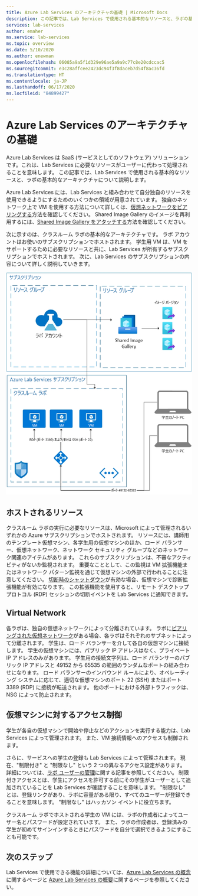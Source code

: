 ```yaml
---
title: Azure Lab Services のアーキテクチャの基礎 | Microsoft Docs
description: この記事では、Lab Services で使用される基本的なリソースと、ラボの基本的なアーキテクチャについて説明します。
services: lab-services
author: emaher
ms.service: lab-services
ms.topic: overview
ms.date: 5/10/2020
ms.author: enewman
ms.openlocfilehash: 06085a9a5f1d329e96ae5a9a9c77c8e20cdccac5
ms.sourcegitcommit: e3c28affcee2423dc94f3f8daceb7d54f8ac36fd
ms.translationtype: HT
ms.contentlocale: ja-JP
ms.lasthandoff: 06/17/2020
ms.locfileid: "84899427"
---
```

# <a name="architecture-fundamentals-in-azure-lab-services"></a>Azure Lab Services のアーキテクチャの基礎

Azure Lab Services は SaaS (サービスとしてのソフトウェア) ソリューションです。これは、Lab Services に必要なリソースがユーザーに代わって処理されることを意味します。 この記事では、Lab Services で使用される基本的なリソースと、ラボの基本的なアーキテクチャについて説明します。  

Azure Lab Services には、Lab Services と組み合わせて自分独自のリソースを使用できるようにするためのいくつかの領域が用意されています。  独自のネットワーク上で VM を使用する方法について詳しくは、[仮想ネットワークをピアリングする](how-to-connect-peer-virtual-network.md)方法を確認してください。  Shared Image Gallery のイメージを再利用するには、[Shared Image Gallery をアタッチする](how-to-attach-detach-shared-image-gallery.md)方法を確認してください。

次に示すのは、クラスルーム ラボの基本的なアーキテクチャです。  ラボ アカウントはお使いのサブスクリプションでホストされます。 学生用 VM は、VM をサポートするために必要なリソースと共に、Lab Services が所有するサブスクリプションでホストされます。 次に、Lab Services のサブスクリプションの内容について詳しく説明していきます。

![クラスルーム ラボの基本アーキテクチャ](./media/classroom-labs-fundamentals/labservices-basic-architecture.png)

## <a name="hosted-resources"></a>ホストされるリソース

クラスルーム ラボの実行に必要なリソースは、Microsoft によって管理されるいずれかの Azure サブスクリプションでホストされます。  リソースには、講師用のテンプレート仮想マシン、各学生用の仮想マシンのほか、ロード バランサー、仮想ネットワーク、ネットワーク セキュリティ グループなどのネットワーク関連のアイテムがあります。  これらのサブスクリプションは、不審なアクティビティがないか監視されます。  重要なこととして、この監視は VM 拡張機能またはネットワーク パターン監視を通じて仮想マシンの外部で行われることに注意してください。  [切断時のシャットダウン](how-to-enable-shutdown-disconnect.md)が有効な場合、仮想マシンで診断拡張機能が有効になります。 この拡張機能を使用すると、リモート デスクトップ プロトコル (RDP) セッションの切断イベントを Lab Services に通知できます。

## <a name="virtual-network"></a>Virtual Network

各ラボは、独自の仮想ネットワークによって分離されています。  ラボに[ピアリングされた仮想ネットワーク](how-to-connect-peer-virtual-network.md)がある場合、各ラボはそれぞれのサブネットによって分離されます。  学生は、ロード バランサーを介して各自の仮想マシンに接続します。  学生の仮想マシンには、パブリック IP アドレスはなく、プライベート IP アドレスのみがあります。  学生用の接続文字列は、ロード バランサーのパブリック IP アドレスと 49152 から 65535 の範囲のランダムなポートの組み合わせになります。  ロード バランサーのインバウンド ルールにより、オペレーティング システムに応じて、適切な仮想マシンのポート 22 (SSH) またはポート 3389 (RDP) に接続が転送されます。 他のポートにおける外部トラフィックは、NSG によって防止されます。

## <a name="access-control-to-the-virtual-machines"></a>仮想マシンに対するアクセス制御

学生が各自の仮想マシンで開始や停止などのアクションを実行する能力は、Lab Services によって管理されます。  また、VM 接続情報へのアクセスも制御されます。

さらに、サービスへの学生の登録も Lab Services によって管理されます。 現在、"制限付き" と "制限なし" という 2 つの異なるアクセス設定があります。 詳細については、[ラボ ユーザーの管理](how-to-configure-student-usage.md#send-invitations-to-users)に関する記事を参照してください。 制限付きアクセスとは、学生にアクセスを許可する前にその学生がユーザーとして追加されていることを Lab Services が確認することを意味します。 "制限なし" とは、登録リンクがあり、ラボに容量がある限り、すべてのユーザーが登録できることを意味します。 "制限なし" はハッカソン イベントに役立ちます。

クラスルーム ラボでホストされる学生の VM には、ラボの作成者によってユーザー名とパスワードが設定されています。  また、ラボの作成者は、登録済みの学生が初めてサインインするときにパスワードを自分で選択できるようにすることも可能です。  

## <a name="next-steps"></a>次のステップ

Lab Services で使用できる機能の詳細については、[Azure Lab Services の概念](classroom-labs-concepts.md)に関するページと [Azure Lab Services の概要](classroom-labs-overview.md)に関するページを参照してください。
